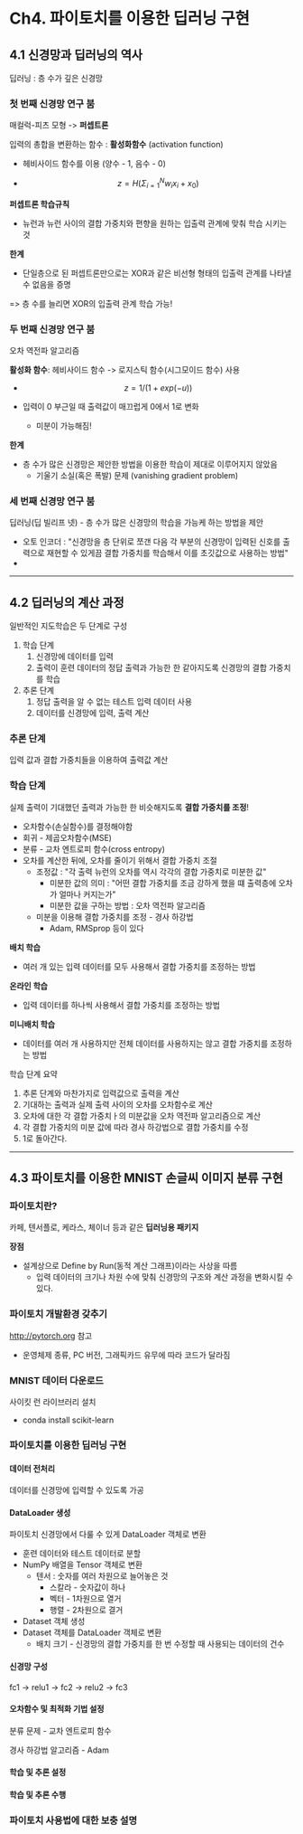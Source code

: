 # Ch4. 파이토치를 이용한 딥러닝 구현

## 4.1 신경망과 딥러닝의 역사

딥러닝 : 층 수가 깊은 신경망

### 첫 번째 신경망 연구 붐

매컬럭-피츠 모형 -> **퍼셉트론**

입력의 총합을 변환하는 함수 : **활성화함수** (activation function)

- 헤비사이드 함수를 이용 (양수 - 1, 음수 - 0)

- $$
  z=H(\Sigma_{i=1}^N w_ix_i+x_0)
  $$


**퍼셉트론 학습규칙** 

- 뉴런과 뉴런 사이의 결합 가중치와 편향을 원하는 입출력 관계에 맞춰 학습 시키는 것 

**한계** 

- 단일층으로 된 퍼셉트론만으로는 XOR과 같은 비선형 형태의 입출력 관계를 나타낼 수 없음을 증명

=> 층 수를 늘리면 XOR의 입출력 관계 학습 가능!

### 두 번째 신경망 연구 붐

오차 역전파 알고리즘

**활성화 함수**: 헤비사이드 함수 -> 로지스틱 함수(시그모이드 함수) 사용

- $$
  z=1/(1+exp(-u))
  $$


- 입력이 0 부근일 때 출력값이 매끄럽게 0에서 1로 변화
  - 미분이 가능해짐!

**한계**

- 층 수가 많은 신경망은 제안한 방법을 이용한 학습이 제대로 이루어지지 않았음
  - 기울기 소실(혹은 폭발) 문제 (vanishing gradient problem)

### 세 번째 신경망 연구 붐

딥러닝(딥 빌리프 넷) - 층 수가 많은 신경망의 학습을 가능케 하는 방법을 제안

- 오토 인코더 : "신경망을 층 단위로 쪼갠 다음 각 부분의 신경망이 입력된 신호를 출력으로 재현할 수 있게끔 결합 가중치를 학습해서 이를 초깃값으로 사용하는 방법"
- 

---

## 4.2 딥러닝의 계산 과정

일반적인 지도학습은 두 단계로 구성

1. 학습 단계
   1. 신경망에 데이터를 입력
   2. 출력이 훈련 데이터의 정답 출력과 가능한 한 같아지도록 신경망의 결합 가중치를 학습
2. 추론 단계
   1. 정답 출력을 알 수 없는 테스트 입력 데이터 사용
   2. 데이터를 신경망에 입력, 출력 계산

### 추론 단계

입력 값과 결합 가중치들을 이용하여 출력값 계산

### 학습 단계

실제 출력이 기대했던 출력과 가능한 한 비슷해지도록 **결합 가중치를 조정**!

-  오차함수(손실함수)를 결정해야함
  - 회귀 - 제곱오차함수(MSE)
  - 분류 - 교차 엔트로피 함수(cross entropy)
- 오차를 계산한 뒤에, 오차를 줄이기 위해서 결합 가중치 조절
  - 조정값 : "각 출력 뉴런의 오차를 역시 각각의 결합 가중치로 미분한 값"
    - 미분한 값의 의미 : "어떤 결합 가중치를 조금 강하게 했을 떄 출력층에 오차가 얼마나 커지는가"
    - 미분한 값을 구하는 방법 : 오차 역전파 알고리즘
  - 미분을 이용해 결합 가중치를 조정 - 경사 하강법
    - Adam, RMSprop 등이 있다

**배치 학습**

- 여러 개 있는 입력 데이터를 모두 사용해서 결합 가중치를 조정하는 방법

**온라인 학습**

- 입력 데이터를 하나씩 사용해서 결합 가중치를 조정하는 방법

**미니배치 학습**

- 데이터를 여러 개 사용하지만 전체 데이터를 사용하지는 않고 결합 가중치를 조정하는 방법



학습 단계 요약

1. 추론 단계와 마찬가지로 입력값으로 출력을 계산
2. 기대하는 출력과 실제 출력 사이의 오차를 오차함수로 계산
3. 오차에 대한 각 결합 가중치ㅏ의 미분값을 오차 역전파 알고리즘으로 계산
4. 각 결합 가중치의 미분 값에 따라 경사 하강법으로 결합 가중치를 수정
5. 1로 돌아간다.

---

## 4.3 파이토치를 이용한 MNIST 손글씨 이미지 분류 구현

### 파이토치란?

카페, 텐서플로, 케라스, 체이너 등과 같은 **딥러닝용 패키지**

**장점**

- 설계상으로 Define by Run(동적 계산 그래프)이라는 사상을 따름
  - 입력 데이터의 크기나 차원 수에 맞춰 신경망의 구조와 계산 과정을 변화시킬 수 있다.



### 파이토치 개발환경 갖추기

http://pytorch.org 참고

- 운영체제 종류, PC 버전, 그래픽카드 유무에 따라 코드가 달라짐

### MNIST 데이터 다운로드

사이킷 런 라이브러리 설치

- conda install scikit-learn

### 파이토치를 이용한 딥러닝 구현



#### 데이터 전처리

데이터를 신경망에 입력할 수 있도록 가공

#### DataLoader 생성

파이토치 신경망에서 다룰 수 있게 DataLoader 객체로 변환

- 훈련 데이터와 테스트 데이터로 분할
- NumPy 배열을 Tensor 객체로 변환
  - 텐서 : 숫자를 여러 차원으로 늘어놓은 것
    - 스칼라 - 숫자값이 하나
    - 벡터 - 1차원으로 열거
    - 행렬 - 2차원으로 결거
- Dataset 객체 생성
- Dataset 객체를 DataLoader 객체로 변환
  - 배치 크기 - 신경망의 결합 가중치를 한 번 수정할 때 사용되는 데이터의 건수

#### 신경망 구성

fc1 -> relu1 -> fc2 -> relu2 -> fc3

#### 오차함수 및 최적화 기법 설정

분류 문제 - 교차 엔트로피 함수

경사 하강법 알고리즘 - Adam

#### 학습 및 추론 설정

#### 학습 및 추론 수행



### 파이토치 사용법에 대한 보충 설명

